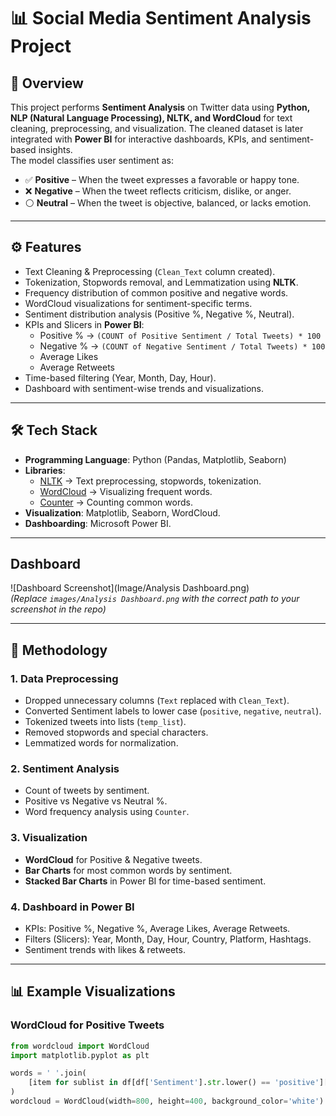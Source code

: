 # 📊 Social Media Sentiment Analysis Project

## 📌 Overview
This project performs **Sentiment Analysis** on Twitter data using **Python, NLP (Natural Language Processing), NLTK, and WordCloud** for text cleaning, preprocessing, and visualization. The cleaned dataset is later integrated with **Power BI** for interactive dashboards, KPIs, and sentiment-based insights.  
The model classifies user sentiment as:  
- ✅ **Positive** – When the tweet expresses a favorable or happy tone.  
- ❌ **Negative** – When the tweet reflects criticism, dislike, or anger.  
- ⚪ **Neutral** – When the tweet is objective, balanced, or lacks emotion.  

---
## ⚙️ Features
- Text Cleaning & Preprocessing (`Clean_Text` column created).
- Tokenization, Stopwords removal, and Lemmatization using **NLTK**.
- Frequency distribution of common positive and negative words.
- WordCloud visualizations for sentiment-specific terms.
- Sentiment distribution analysis (Positive %, Negative %, Neutral).
- KPIs and Slicers in **Power BI**:
  -  Positive % → `(COUNT of Positive Sentiment / Total Tweets) * 100`
  -  Negative % → `(COUNT of Negative Sentiment / Total Tweets) * 100`
  -  Average Likes
  -  Average Retweets
- Time-based filtering (Year, Month, Day, Hour).
- Dashboard with sentiment-wise trends and visualizations.

---

## 🛠️ Tech Stack
- **Programming Language**: Python (Pandas, Matplotlib, Seaborn)
- **Libraries**:
  - [NLTK](https://www.nltk.org/) → Text preprocessing, stopwords, tokenization.
  - [WordCloud](https://pypi.org/project/wordcloud/) → Visualizing frequent words.
  - [Counter](https://docs.python.org/3/library/collections.html#collections.Counter) → Counting common words.
- **Visualization**: Matplotlib, Seaborn, WordCloud.
- **Dashboarding**: Microsoft Power BI.

---
## Dashboard 
![Dashboard Screenshot](Image/Analysis Dashboard.png)  
*(Replace `images/Analysis Dashboard.png` with the correct path to your screenshot in the repo)*

---
## 🔎 Methodology

### 1. Data Preprocessing
- Dropped unnecessary columns (`Text` replaced with `Clean_Text`).
- Converted Sentiment labels to lower case (`positive`, `negative`, `neutral`).
- Tokenized tweets into lists (`temp_list`).
- Removed stopwords and special characters.
- Lemmatized words for normalization.

### 2. Sentiment Analysis
- Count of tweets by sentiment.
- Positive vs Negative vs Neutral %.
- Word frequency analysis using `Counter`.

### 3. Visualization
- **WordCloud** for Positive & Negative tweets.
- **Bar Charts** for most common words by sentiment.
- **Stacked Bar Charts** in Power BI for time-based sentiment.

### 4. Dashboard in Power BI
- KPIs: Positive %, Negative %, Average Likes, Average Retweets.
- Filters (Slicers): Year, Month, Day, Hour, Country, Platform, Hashtags.
- Sentiment trends with likes & retweets.

---

## 📊 Example Visualizations

### WordCloud for Positive Tweets
```python
from wordcloud import WordCloud
import matplotlib.pyplot as plt

words = ' '.join(
    [item for sublist in df[df['Sentiment'].str.lower() == 'positive']['temp_list'] for item in sublist]
)
wordcloud = WordCloud(width=800, height=400, background_color='white').generate(words)



